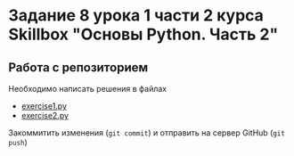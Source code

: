 # Задание 8 урока 1 части 2 курса Skillbox "Основы Python. Часть 2"

## Работа с репозиторием

Необходимо написать решения в файлах
* [exercise1.py](exercises/exercise1.py)
* [exercise2.py](exercises/exercise2.py)

Закоммитить изменения (`git commit`) и отправить на сервер GitHub (`git push`)
